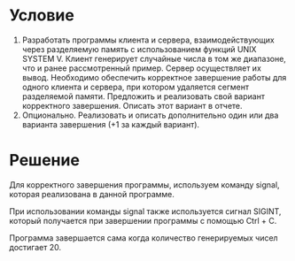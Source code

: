 # Условие
1. Разработать программы клиента и сервера, взаимодействующих через разделяемую память с использованием функций UNIX SYSTEM V. Клиент генерирует случайные числа в том же диапазоне, что и ранее рассмотренный пример.
   Сервер осуществляет их вывод. Необходимо обеспечить корректное завершение работы для одного клиента и сервера, при котором удаляется сегмент разделяемой памяти.
   Предложить и реализовать свой вариант корректного завершения. Описать этот вариант в отчете.
2. Опционально. Реализовать и описать дополнительно один или два варианта завершения (+1 за каждый вариант).
# Решение
Для корректного завершения программы, используем команду signal, которая реализована в данной программе. 

При использовании команды signal также используется сигнал SIGINT, который получается при завершении программы с помощью Ctrl + C. 

Программа завершается сама когда количество генерируемых чисел достигает 20.